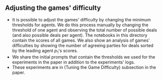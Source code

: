 ## Adjusting the games' difficulty
- It is possible to adjust the games' difficulty by changing the minimum thresholds for agents. We do this process manually by changing the threshold of one agent and observing the total number of possible deals (and also possible deals per agent). The notebooks in this directory contain the scores of all games. We also show an analysis of games' difficulties by showing the number of agreeing parties for deals sorted by the leading agent $p_1$'s scores. 
- We share the initial prompts that contain the thresholds we used for the experiments in the paper in addition to the experiments' logs.
- These experiments are in (Tuning the Game Difficulty) subsection in the paper. 
